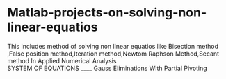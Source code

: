 # Matlab-projects-on-solving-non-linear-equatios
This includes method of solving non linear equatios like Bisection method ,False position method,Iteration method,Newtom Raphson Method,Secant method   In Applied Numerical Analysis  
SYSTEM OF EQUATIONS ____ Gauss Eliminations With Partial Pivoting
